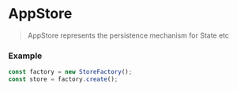 # AppStore

> AppStore represents the persistence mechanism for State etc

### Example

```javascript
const factory = new StoreFactory();
const store = factory.create();
```
